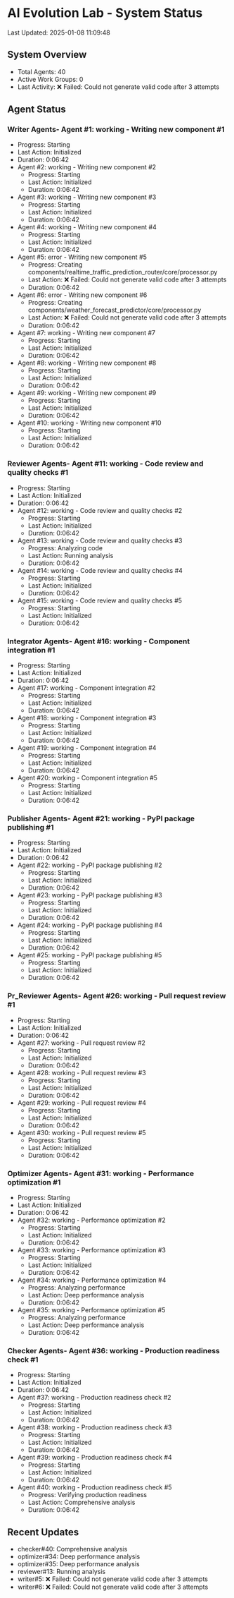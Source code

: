 # AI Evolution Lab - System Status
Last Updated: 2025-01-08 11:09:48

## System Overview
- Total Agents: 40
- Active Work Groups: 0
- Last Activity: ❌ Failed: Could not generate valid code after 3 attempts

## Agent Status

### Writer Agents- Agent #1: working - Writing new component #1
  - Progress: Starting
  - Last Action: Initialized
  - Duration: 0:06:42
- Agent #2: working - Writing new component #2
  - Progress: Starting
  - Last Action: Initialized
  - Duration: 0:06:42
- Agent #3: working - Writing new component #3
  - Progress: Starting
  - Last Action: Initialized
  - Duration: 0:06:42
- Agent #4: working - Writing new component #4
  - Progress: Starting
  - Last Action: Initialized
  - Duration: 0:06:42
- Agent #5: error - Writing new component #5
  - Progress: Creating components/realtime_traffic_prediction_router/core/processor.py
  - Last Action: ❌ Failed: Could not generate valid code after 3 attempts
  - Duration: 0:06:42
- Agent #6: error - Writing new component #6
  - Progress: Creating components/weather_forecast_predictor/core/processor.py
  - Last Action: ❌ Failed: Could not generate valid code after 3 attempts
  - Duration: 0:06:42
- Agent #7: working - Writing new component #7
  - Progress: Starting
  - Last Action: Initialized
  - Duration: 0:06:42
- Agent #8: working - Writing new component #8
  - Progress: Starting
  - Last Action: Initialized
  - Duration: 0:06:42
- Agent #9: working - Writing new component #9
  - Progress: Starting
  - Last Action: Initialized
  - Duration: 0:06:42
- Agent #10: working - Writing new component #10
  - Progress: Starting
  - Last Action: Initialized
  - Duration: 0:06:42

### Reviewer Agents- Agent #11: working - Code review and quality checks #1
  - Progress: Starting
  - Last Action: Initialized
  - Duration: 0:06:42
- Agent #12: working - Code review and quality checks #2
  - Progress: Starting
  - Last Action: Initialized
  - Duration: 0:06:42
- Agent #13: working - Code review and quality checks #3
  - Progress: Analyzing code
  - Last Action: Running analysis
  - Duration: 0:06:42
- Agent #14: working - Code review and quality checks #4
  - Progress: Starting
  - Last Action: Initialized
  - Duration: 0:06:42
- Agent #15: working - Code review and quality checks #5
  - Progress: Starting
  - Last Action: Initialized
  - Duration: 0:06:42

### Integrator Agents- Agent #16: working - Component integration #1
  - Progress: Starting
  - Last Action: Initialized
  - Duration: 0:06:42
- Agent #17: working - Component integration #2
  - Progress: Starting
  - Last Action: Initialized
  - Duration: 0:06:42
- Agent #18: working - Component integration #3
  - Progress: Starting
  - Last Action: Initialized
  - Duration: 0:06:42
- Agent #19: working - Component integration #4
  - Progress: Starting
  - Last Action: Initialized
  - Duration: 0:06:42
- Agent #20: working - Component integration #5
  - Progress: Starting
  - Last Action: Initialized
  - Duration: 0:06:42

### Publisher Agents- Agent #21: working - PyPI package publishing #1
  - Progress: Starting
  - Last Action: Initialized
  - Duration: 0:06:42
- Agent #22: working - PyPI package publishing #2
  - Progress: Starting
  - Last Action: Initialized
  - Duration: 0:06:42
- Agent #23: working - PyPI package publishing #3
  - Progress: Starting
  - Last Action: Initialized
  - Duration: 0:06:42
- Agent #24: working - PyPI package publishing #4
  - Progress: Starting
  - Last Action: Initialized
  - Duration: 0:06:42
- Agent #25: working - PyPI package publishing #5
  - Progress: Starting
  - Last Action: Initialized
  - Duration: 0:06:42

### Pr_Reviewer Agents- Agent #26: working - Pull request review #1
  - Progress: Starting
  - Last Action: Initialized
  - Duration: 0:06:42
- Agent #27: working - Pull request review #2
  - Progress: Starting
  - Last Action: Initialized
  - Duration: 0:06:42
- Agent #28: working - Pull request review #3
  - Progress: Starting
  - Last Action: Initialized
  - Duration: 0:06:42
- Agent #29: working - Pull request review #4
  - Progress: Starting
  - Last Action: Initialized
  - Duration: 0:06:42
- Agent #30: working - Pull request review #5
  - Progress: Starting
  - Last Action: Initialized
  - Duration: 0:06:42

### Optimizer Agents- Agent #31: working - Performance optimization #1
  - Progress: Starting
  - Last Action: Initialized
  - Duration: 0:06:42
- Agent #32: working - Performance optimization #2
  - Progress: Starting
  - Last Action: Initialized
  - Duration: 0:06:42
- Agent #33: working - Performance optimization #3
  - Progress: Starting
  - Last Action: Initialized
  - Duration: 0:06:42
- Agent #34: working - Performance optimization #4
  - Progress: Analyzing performance
  - Last Action: Deep performance analysis
  - Duration: 0:06:42
- Agent #35: working - Performance optimization #5
  - Progress: Analyzing performance
  - Last Action: Deep performance analysis
  - Duration: 0:06:42

### Checker Agents- Agent #36: working - Production readiness check #1
  - Progress: Starting
  - Last Action: Initialized
  - Duration: 0:06:42
- Agent #37: working - Production readiness check #2
  - Progress: Starting
  - Last Action: Initialized
  - Duration: 0:06:42
- Agent #38: working - Production readiness check #3
  - Progress: Starting
  - Last Action: Initialized
  - Duration: 0:06:42
- Agent #39: working - Production readiness check #4
  - Progress: Starting
  - Last Action: Initialized
  - Duration: 0:06:42
- Agent #40: working - Production readiness check #5
  - Progress: Verifying production readiness
  - Last Action: Comprehensive analysis
  - Duration: 0:06:42


## Recent Updates
- checker#40: Comprehensive analysis
- optimizer#34: Deep performance analysis
- optimizer#35: Deep performance analysis
- reviewer#13: Running analysis
- writer#5: ❌ Failed: Could not generate valid code after 3 attempts
- writer#6: ❌ Failed: Could not generate valid code after 3 attempts
